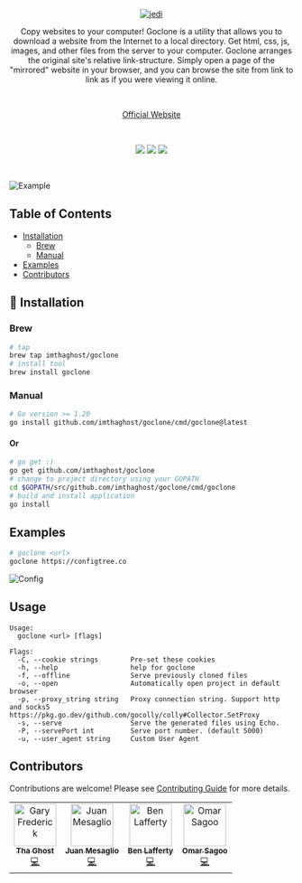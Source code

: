 <p align="center">
  <a href="https://goclone.io/">
    <img alt="jedi" src="docs/media/logo.png"> 
  </a>
</p>
<p align="center">
Copy websites to your computer! Goclone is a utility that allows you to download a website from the Internet to a local directory. Get html, css, js, images, and other files from the server to your computer. Goclone arranges the original site's relative link-structure. Simply open a page of the "mirrored" website in your browser, and you can browse the site from link to link as if you were viewing it online.
</p>
<br>
<p align="center"><a href="https://goclone.io/">Official Website</a></p>
<br>
<p align="center">
   <a href="https://goreportcard.com/report/github.com/imthaghost/goclone"><img src="https://goreportcard.com/badge/github.com/imthaghost/goclone"></a>
   <a href="https://github.com/imthaghost/goclone/actions/workflows/master-workflow.yml"><img src="https://github.com/imthaghost/goclone/actions/workflows/master-workflow.yml/badge.svg"></a>
   <a href="https://github.com/imthaghost/goclone/blob/master/LICENSE"><img src="https://img.shields.io/badge/License-MIT-yellow.svg"></a>
</p>
<br>

![Example](/docs/media/bitski.gif)

## Table of Contents

- [Installation](#installation)
  - [Brew](#brew)
  - [Manual](#manual)
- [Examples](#examples)
- [Contributors](#contributors)

<a name="installation"></a>

## 🚀 Installation

<a name="brew"></a>

### Brew

```bash
# tap
brew tap imthaghost/goclone
# install tool
brew install goclone
```

<a name="manual"></a>

### Manual

```bash
# Go version >= 1.20
go install github.com/imthaghost/goclone/cmd/goclone@latest
```
#### Or

```bash
# go get :)
go get github.com/imthaghost/goclone
# change to project directory using your GOPATH
cd $GOPATH/src/github.com/imthaghost/goclone/cmd/goclone
# build and install application
go install
```



<a name="examples"></a>

## Examples

```bash
# goclone <url>
goclone https://configtree.co
```

![Config](/docs/media/config.gif)

## Usage

```
Usage:
  goclone <url> [flags]

Flags:
  -C, --cookie strings        Pre-set these cookies
  -h, --help                  help for goclone
  -f, --offline               Serve previously cloned files
  -o, --open                  Automatically open project in default browser
  -p, --proxy_string string   Proxy connection string. Support http and socks5 https://pkg.go.dev/github.com/gocolly/colly#Collector.SetProxy
  -s, --serve                 Serve the generated files using Echo.
  -P, --servePort int         Serve port number. (default 5000)
  -u, --user_agent string     Custom User Agent
```

<a name="contributors"></a>

## Contributors

Contributions are welcome! Please see [Contributing Guide](https://github.com/imthaghost/goclone/blob/master/docs/CONTRIBUTING.md) for more details.

<table>
  <tr>
    <td align="center"><a href="https://github.com/imthaghost"><img src="https://avatars3.githubusercontent.com/u/46610773?s=460&v=4" width="75px;" alt="Gary Frederick"/><br /><sub><b>Tha Ghost</b></sub></a><br /><a href="https://github.com/imthaghost/goclone/commits?author=imthaghost" title="Code">💻</a></td>
    <td align="center"><a href="https://github.com/imthaghost"><img src="https://avatars.githubusercontent.com/u/29051129?v=4" width="75px;" alt="Juan Mesaglio"/><br /><sub><b>Juan Mesaglio</b></sub></a><br /><a href="https://github.com/mesaglio" title="Code">💻</a></td>
    <td align="center"><a href="https://github.com/tempor1s"><img src="https://avatars0.githubusercontent.com/u/29741401?s=460&u=1ca03db5bbb7046bab14f72b7d6e801b9b0ac6f0&v=4" width="75px;" alt="Ben Lafferty"/><br /><sub><b>Ben Lafferty</b></sub></a><br /><a href="https://github.com/imthaghost/goclone/commits?author=tempor1s" title="Code">💻</a></td>
    <td align="center"><a href="https://github.com/omarsagoo"><img src="https://avatars3.githubusercontent.com/u/47726951?s=460&u=b806148e1598b97c454820c9c17452db39441177&v=4" width="75px;" alt="Omar Sagoo"/><br /><sub><b>Omar Sagoo</b></sub></a><br /><a href="https://github.com/imthaghost/goclone/commits?author=omarsagoo" title="Code">💻</a></td>
  </tr>
